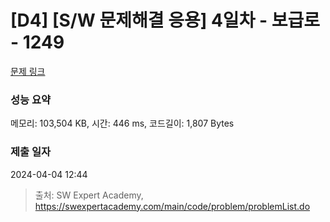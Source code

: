 # [D4] [S/W 문제해결 응용] 4일차 - 보급로 - 1249 

[문제 링크](https://swexpertacademy.com/main/code/problem/problemDetail.do?contestProbId=AV15QRX6APsCFAYD) 

### 성능 요약

메모리: 103,504 KB, 시간: 446 ms, 코드길이: 1,807 Bytes

### 제출 일자

2024-04-04 12:44



> 출처: SW Expert Academy, https://swexpertacademy.com/main/code/problem/problemList.do